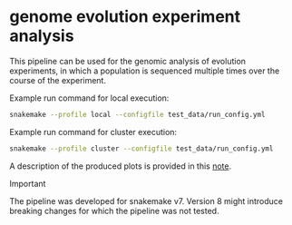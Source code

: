 # genome evolution experiment analysis

This pipeline can be used for the genomic analysis of evolution experiments, in which a population is sequenced multiple times over the course of the experiment.

Example run command for local execution:
```bash
snakemake --profile local --configfile test_data/run_config.yml
```

Example run command for cluster execution:
```bash
snakemake --profile cluster --configfile test_data/run_config.yml
```

A description of the produced plots is provided in this [note](notes/plot_description.md).

> [!IMPORTANT]  
> The pipeline was developed for snakemake v7. Version 8 might introduce breaking changes for which the pipeline was not tested.